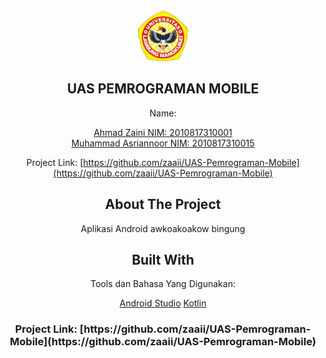 <br />
<div align="center">
    <img src="Ulm.png" alt="Logo" width="80" height="80">
  </a>

## UAS PEMROGRAMAN MOBILE
Name: <p>[Ahmad Zaini NIM: 2010817310001](https://github.com/Asriann15/)<br>
  [Muhammad Asriannoor NIM: 2010817310015](https://github.com/zaaii/)

Project Link: [https://github.com/zaaii/UAS-Pemrograman-Mobile](https://github.com/zaaii/UAS-Pemrograman-Mobile)
    
## About The Project
Aplikasi Android awkoakoakow bingung


## Built With

Tools dan Bahasa Yang Digunakan:

 [Android Studio](https://developer.android.com/)
 [Kotlin](https://kotlinlang.org/)



<h3>Project Link: [https://github.com/zaaii/UAS-Pemrograman-Mobile](https://github.com/zaaii/UAS-Pemrograman-Mobile)</h3>
